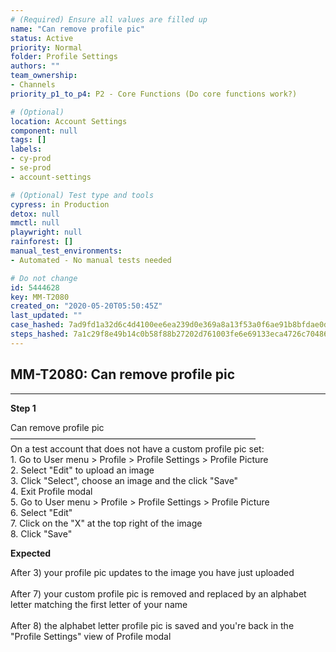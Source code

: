 ```yaml
---
# (Required) Ensure all values are filled up
name: "Can remove profile pic"
status: Active
priority: Normal
folder: Profile Settings
authors: ""
team_ownership:
- Channels
priority_p1_to_p4: P2 - Core Functions (Do core functions work?)

# (Optional)
location: Account Settings
component: null
tags: []
labels:
- cy-prod
- se-prod
- account-settings

# (Optional) Test type and tools
cypress: in Production
detox: null
mmctl: null
playwright: null
rainforest: []
manual_test_environments:
- Automated - No manual tests needed

# Do not change
id: 5444628
key: MM-T2080
created_on: "2020-05-20T05:50:45Z"
last_updated: ""
case_hashed: 7ad9fd1a32d6c4d4100ee6ea239d0e369a8a13f53a0f6ae91b8bfdae0df23486eef6f88c3765b8d4f06a8b52b1dc74d0
steps_hashed: 7a1c29f8e49b14c0b58f88b27202d761003fe6e69133eca4726c70486164499b795aa85eb24f667b456f6ba6f6692326
---
```


<!-- (Auto-generated) Based on frontmatter's "key" and "name" -->

## MM-T2080: Can remove profile pic

---

**Step 1**

Can remove profile pic\
————————————————————————————\
On a test account that does not have a custom profile pic set:\
1\. Go to User menu > Profile > Profile Settings > Profile Picture\
2\. Select "Edit" to upload an image\
3\. Click "Select", choose an image and the click "Save"\
4\. Exit Profile modal\
5\. Go to User menu > Profile > Profile Settings > Profile Picture\
6\. Select "Edit"\
7\. Click on the "X" at the top right of the image\
8\. Click "Save"

**Expected**

After 3) your profile pic updates to the image you have just uploaded\
\
After 7) your custom profile pic is removed and replaced by an alphabet letter matching the first letter of your name\
\
After 8) the alphabet letter profile pic is saved and you're back in the "Profile Settings" view of Profile modal
